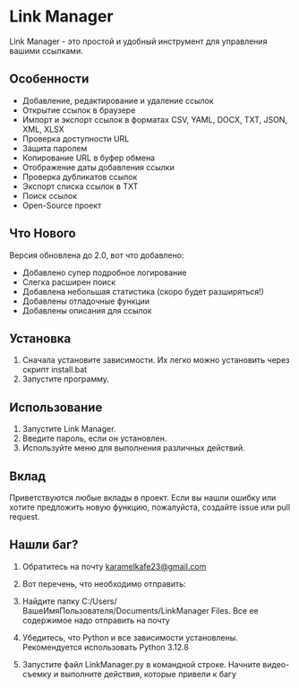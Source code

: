 # Link Manager

Link Manager - это простой и удобный инструмент для управления вашими ссылками.

## Особенности

* Добавление, редактирование и удаление ссылок
* Открытие ссылок в браузере
* Импорт и экспорт ссылок в форматах CSV, YAML, DOCX, TXT, JSON, XML, XLSX
* Проверка доступности URL
* Защита паролем
* Копирование URL в буфер обмена
* Отображение даты добавления ссылки
* Проверка дубликатов ссылок
* Экспорт списка ссылок в TXT
* Поиск ссылок
* Open-Source проект

## Что Нового


Версия обновлена до 2.0, вот что добавлено:

* Добавлено супер подробное логирование
* Слегка расширен поиск
* Добавлена небольшая статистика (скоро будет разширяться!)
* Добавлены отладочные функции
* Добавлены описания для ссылок



## Установка

1.  Сначала установите зависимости. Их легко можно установить через скрипт install.bat
2.  Запустите программу. 

## Использование

1.  Запустите Link Manager.
2.  Введите пароль, если он установлен.
3.  Используйте меню для выполнения различных действий.

## Вклад

Приветствуются любые вклады в проект. Если вы нашли ошибку или хотите предложить новую функцию, пожалуйста, создайте issue или pull request.


## Нашли баг?

1. Обратитесь на почту karamelkafe23@gmail.com
2. Вот перечень, что необходимо отправить:

1. Найдите папку C:/Users/ВашеИмяПользователя/Documents/LinkManager Files. Все ее содержимое надо отправить на почту
2. Убедитесь, что Python и все зависимости установлены. Рекомендуется использовать Python 3.12.8
3. Запустите файл LinkManager.py в командной строке. Начните видео-съемку и выполните действия, которые привели к багу
